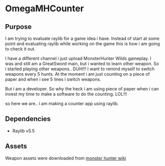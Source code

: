# OmegaMHCounter

## Purpose
I am trying to evaluate raylib for a game idea i have. Instead of start at some point and evaluating raylib while working on the game this is how i am going to check it out. 

I have a different channel i just upload MonsterHunter Wilds gameplay. I was and still am a GreatSword main, but i wanted to learn other weapon. So i started playing other weapons.. DUH!!!
I want to remind myself to switch weapons every 5 hunts. At the moment i am just counting on a piece of paper and when i see 5 lines i switch weapons. 

But i am a developer. So why the heck i am using piece of paper when i can invest my time to make a software to do the counting. LOL!!!

so here we are.. i am making a counter app using raylib. 

## Dependencies

* Raylib v5.5

## Assets

Weapon assets were downloaded from [monster hunter wiki](https://monsterhunterwiki.org/wiki/MHWilds/Weapons)